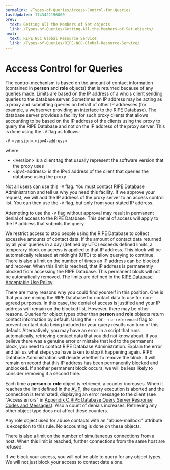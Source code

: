 ```yaml
---
permalink: /Types-of-Queries/Access-Control-for-Queries
lastUpdated: 1743422196000
prev:
  text: Getting All the Members of Set objects
  link: /Types-of-Queries/Getting-All-the-Members-of-Set-objects/
next:
  text: RIPE NCC Global Resource Service
  link: /Types-of-Queries/RIPE-NCC-Global-Resource-Service/
---
```


# Access Control for Queries

The control mechanism is based on the amount of contact information (contained in **person** and **role** objects) that is returned because of any queries made. Limits are based on the IP address of a whois client sending queries to the database server. Sometimes an IP address may be acting as a proxy and submitting queries on behalf of other IP addresses (for example, a webserver providing an interface to the RIPE Database). The database server provides a facility for such proxy clients that allows accounting to be based on the IP address of the clients using the proxy to query the RIPE Database and not on the IP address of the proxy server. This is done using the `-V` flag as follows:

    -V <version>,<ipv4-address>

where
* &lt;version&gt; is a client tag that usually represent the software version that the proxy uses
* &lt;ipv4-address&gt; is the IPv4 address of the client that queries the database using the proxy

Not all users can use this `-V` flag. You must contact RIPE Database Administration and tell us why you need this facility. If we approve your request, we will add the IP address of the proxy server to an access control list. You can then use the `-V` flag, but only from your stated IP address.

Attempting to use the `-V` flag without approval may result in permanent denial of access to the RIPE Database. This denial of access will apply to the IP address that submits the query.

We restrict access to stop people using the RIPE Database to collect excessive amounts of contact data. If the 
amount of contact data returned by all your queries in a day (defined by UTC) exceeds defined limits, a temporary 
block on access is applied to that IP address. This block will be automatically released at midnight (UTC) to allow querying to continue. There is also a limit on the number of times an IP address can be blocked and recover. When this limit is reached, that IP address is permanently blocked from accessing the RIPE Database. This permanent block will not be automatically removed. The limits are defined in the [RIPE Database Acceptable Use Policy](../RIPE-Database-Acceptable-Use-Policy/#ripe-database-acceptable-use-policy)

There are many reasons why you could find yourself in this position. One is that you are mining the RIPE Database for contact data to use for non-agreed purposes. In this case, the denial of access is justified and your IP address will remain on the blocked list. However, there may be other reasons. Queries for object types other than **person** and **role** objects return contact information by default. Using the `-r` or `--no-referenced` flag to prevent contact data being included in your query results can turn of this default. Alternatively, you may have an error in a script that runs automatically, retrieving contact data that you did not know about. If you believe there was a genuine error or mistake that led to the permanent block, you need to contact RIPE Database Administration. Explain the error and tell us what steps you have taken to stop it happening again. RIPE Database Administration will decide whether to remove the block. It will remain on record that this IP address has been permanently blocked and unblocked. If another permanent block occurs, we will be less likely to consider removing it a second time.

Each time a **person** or **role** object is retrieved, a counter increases. When it reaches the limit defined in the [AUP](../RIPE-Database-Acceptable-Use-Policy/#ripe-database-acceptable-use-policy), the query execution is aborted and the connection is terminated, displaying an error message to the client (see "Access errors" in [Appendix C,RIPE Database Query Server Response Codes and Messages](../Appendices/Appendix-C--RIPE-Database-Query-Server-Response-Codes-and-Messages/#appendix-c--ripe-database-query-server-response-codes-and-messages)). Also a count of denials increases. Retrieving any other object type does not affect these counters.

Any role object used for abuse contacts with an "abuse-mailbox:" attribute is exception to this rule. No accounting is done on these objects.

There is also a limit on the number of simultaneous connections from a host. When this limit is reached, further connections from the same host are refused.

If we block your access, you will not be able to query for any object types. We will not just block your access to contact date alone.
